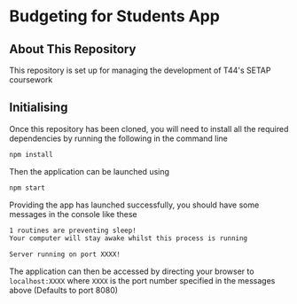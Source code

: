 # Budgeting for Students App

## About This Repository
This repository is set up for managing the development of T44's SETAP coursework

## Initialising
Once this repository has been cloned, you will need to install all the required dependencies by running the following in the command line

```cmd
npm install
```

Then the application can be launched using
```cmd
npm start
```

Providing the app has launched successfully, you should have some messages in the console like these
```cmd
1 routines are preventing sleep!
Your computer will stay awake whilst this process is running

Server running on port XXXX!
```
The application can then be accessed by directing your browser to `localhost:XXXX` where `XXXX` is the port number specified in the messages above (Defaults to port 8080)
